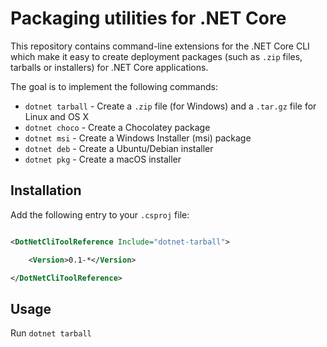 # Packaging utilities for .NET Core

This repository contains command-line extensions for the .NET Core CLI which make it easy to create
deployment packages (such as `.zip` files, tarballs or installers) for .NET Core applications.

The goal is to implement the following commands:

* `dotnet tarball` - Create a `.zip` file (for Windows) and a `.tar.gz` file for Linux and OS X
* `dotnet choco` - Create a Chocolatey package
* `dotnet msi` - Create a Windows Installer (msi) package
* `dotnet deb` - Create a Ubuntu/Debian installer
* `dotnet pkg` - Create a macOS installer

## Installation


Add the following entry to your `.csproj` file:

```xml

<DotNetCliToolReference Include="dotnet-tarball">

    <Version>0.1-*</Version>

</DotNetCliToolReference>

```

## Usage

Run `dotnet tarball`